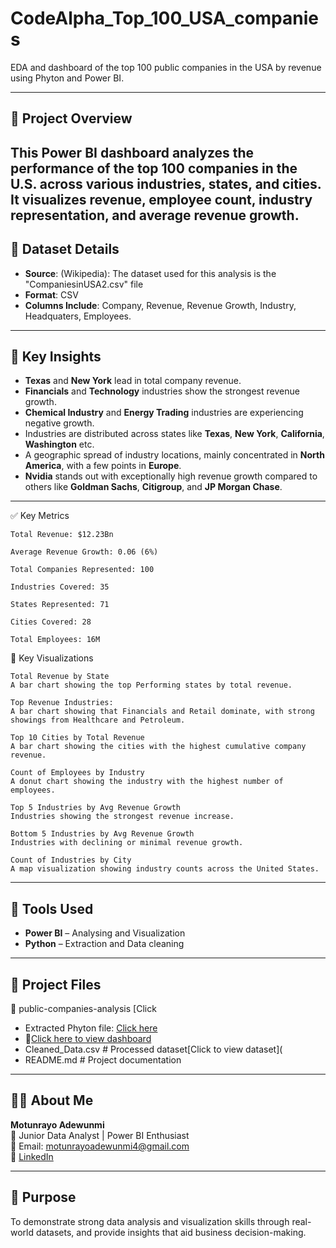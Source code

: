 # CodeAlpha_Top_100_USA_companies
EDA and dashboard of the top 100 public companies in the USA by revenue using Phyton and Power BI.

---

## 🧭 Project Overview
   
   This Power BI dashboard analyzes the performance of the top 100 companies in the U.S. across various industries, states, and cities. It visualizes revenue, employee count, industry representation, and average revenue growth.
---

## 📁 Dataset Details

- **Source**: (Wikipedia): The dataset used for this analysis is the "CompaniesinUSA2.csv" file 
- **Format**: CSV
- **Columns Include**: Company, Revenue, Revenue Growth, Industry, Headquaters, Employees.

---

## 🧠 Key Insights

-  **Texas** and **New York** lead in total company revenue.
-  **Financials** and **Technology** industries show the strongest revenue growth.
-  **Chemical Industry** and **Energy Trading** industries are experiencing negative growth.
-    Industries are distributed across states like **Texas**, **New York**, **California**, **Washington** etc.
-    A geographic spread of industry locations, mainly concentrated in **North America**, with a few points in **Europe**.
-    **Nvidia** stands out with exceptionally high revenue growth compared to others like **Goldman Sachs**, **Citigroup**, and **JP Morgan Chase**.

---------


✅ Key Metrics

    Total Revenue: $12.23Bn

    Average Revenue Growth: 0.06 (6%)

    Total Companies Represented: 100

    Industries Covered: 35

    States Represented: 71

    Cities Covered: 28

    Total Employees: 16M


   📌 Key Visualizations
    
    Total Revenue by State 
    A bar chart showing the top Performing states by total revenue.

    Top Revenue Industries:
    A bar chart showing that Financials and Retail dominate, with strong showings from Healthcare and Petroleum.
    
    Top 10 Cities by Total Revenue
    A bar chart showing the cities with the highest cumulative company revenue.

    Count of Employees by Industry
    A donut chart showing the industry with the highest number of employees.
    
    Top 5 Industries by Avg Revenue Growth
    Industries showing the strongest revenue increase.

    Bottom 5 Industries by Avg Revenue Growth
    Industries with declining or minimal revenue growth.

    Count of Industries by City
    A map visualization showing industry counts across the United States.

---

## 🧰 Tools Used

- **Power BI** – Analysing and Visualization 
- **Python** – Extraction and Data cleaning


---

## 📂 Project Files

📁 public-companies-analysis [Click 
*  Extracted Phyton file: [Click here ](https://github.com/MoyeMotunrayo4/CodeAlpha_Top_100_USA_companies/blob/main/Company%20Scrapped%20.ipynb)
* 🔗[Click here to view dashboard](https://github.com/MoyeMotunrayo4/CodeAlpha_Top_100_USA_companies/blob/main/Top%20100%20company%20dashboard.png)
* Cleaned_Data.csv # Processed dataset[Click to view dataset](
*  README.md # Project documentation


---

## 👩‍💻 About Me

**Motunrayo Adewunmi**  
💼 Junior Data Analyst | Power BI Enthusiast  
📧 Email: motunrayoadewunmi4@gmail.com  
🔗 [LinkedIn](https://www.linkedin.com/in/motunrayo-moye-3a9014354.)

---

## 🌟 Purpose

To demonstrate strong data analysis and visualization skills through real-world datasets, and provide insights that aid business decision-making.
